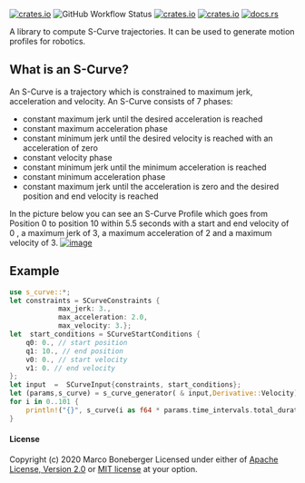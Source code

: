 [![crates.io](https://img.shields.io/crates/v/s_curve.svg)](https://crates.io/crates/s_curve)
![GitHub Workflow Status](https://img.shields.io/github/workflow/status/marcbone/s_curve/Rust)
[![crates.io](https://img.shields.io/crates/l/s_curve.svg)](https://crates.io/crates/s_curve)
[![crates.io](https://img.shields.io/crates/d/s_curve.svg)](https://crates.io/crates/s_curve)
[![docs.rs](https://docs.rs/s_curve/badge.svg)](https://docs.rs/s_curve)





A library to compute S-Curve trajectories. It can be used to generate motion profiles for robotics.

## What is an S-Curve?

An S-Curve is a trajectory which is constrained to maximum jerk, acceleration and velocity.
An S-Curve consists of 7 phases:
 * constant maximum jerk until the desired acceleration is reached
 * constant maximum acceleration phase
 * constant minimum jerk until the desired velocity is reached with an acceleration of zero
 * constant velocity phase
 * constant minimum jerk until the minimum acceleration is reached
 * constant minimum acceleration phase
 * constant maximum jerk until the acceleration is zero and the desired position and end velocity is reached
 
 In the picture below you can see an S-Curve Profile which goes from Position 0 to position 10 within 5.5 seconds with a start and end velocity of 0
, a maximum jerk of 3, a maximum acceleration of 2 and a maximum velocity of 3.
[![image](http://i.imgur.com/BQPhS8n.png)](http://i.imgur.com/BQPhS8n.png)
## Example
  ```rust
  use s_curve::*;
  let constraints = SCurveConstraints {
              max_jerk: 3.,
              max_acceleration: 2.0,
              max_velocity: 3.};
  let  start_conditions = SCurveStartConditions {
      q0: 0., // start position
      q1: 10., // end position
      v0: 0., // start velocity
      v1: 0. // end velocity
  };
let input  =  SCurveInput{constraints, start_conditions};
let (params,s_curve) = s_curve_generator( & input,Derivative::Velocity);
for i in 0..101 {
      println!("{}", s_curve(i as f64 * params.time_intervals.total_duration() / 100.));
  }
  ```
#### License
Copyright (c) 2020 Marco Boneberger
Licensed under either of [Apache License, Version 2.0](LICENSE-APACHE) or [MIT license](LICENSE-MIT) at your option. 

